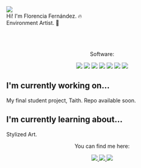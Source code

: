 
<!--
**Apoolf/Apoolf** is a ✨ _special_ ✨ repository because its `README.md` (this file) appears on your GitHub profile.

Here are some ideas to get you started:

- 🔭 I’m currently working on ...
- 🌱 I’m currently learning ...
- 👯 I’m looking to collaborate on ...
- 🤔 I’m looking for help with ...
- 💬 Ask me about ...
- 📫 How to reach me: ...
- 😄 Pronouns: ...
- ⚡ Fun fact: ...
-->
<img align="left" src="https://user-images.githubusercontent.com/3419640/148864806-cd58e0d6-76f9-41d8-9954-d9aa7b9bcf18.png"/> 
<br>
Hi! I'm Florencia Fernández. 🔥
<br>
Environment Artist. 🌻
<!--!
![444333152538984458](https://user-images.githubusercontent.com/3419640/148864806-cd58e0d6-76f9-41d8-9954-d9aa7b9bcf18.png)
-->
<br>
<br>
<br>
<br>
<p align="center">
  Software:
</p>
<p align="center">
  <img src="https://img.shields.io/badge/-AutoDesk Maya-147575?style=flat-square&logo=&logoColor=white" />
  <img src="https://img.shields.io/badge/-AutoDesk 3Ds Max-3fb6b4?style=flat-square&logo=&logoColor=white" />
  <img src="https://img.shields.io/badge/-ZBrush-e6f1f3?style=flat-square&logo=&logoColor=white" />
  <img src="https://img.shields.io/badge/-Unity-444444?style=flat-square&logo=&logoColor=white" />
  <img src="https://img.shields.io/badge/-Unreal-444444?style=flat-square&logo=&logoColor=white" />
  <img src="https://img.shields.io/badge/-Substance Painter-99e83f?style=flat-square&logo=&logoColor=white" />
  <img src="https://img.shields.io/badge/-Photoshop-31a8ff?style=flat-square&logo=&logoColor=white" />

## I'm currently working on...
My final student project, Taith. Repo available soon.

## I'm currently learning about...
Stylized Art.

<p align="center">
  You can find me here:
</p>
<p align="center">
  <a href="http://twitter.com/itsapoolf">
    <img src="https://img.shields.io/badge/Twitter-%232C3438.svg?style=for-the-badge&logo=Twitter&logoColor=1DA1F2" />
  </a>
  <a href="https://www.artstation.com/apoolf">
    <img src="https://img.shields.io/badge/ArtStation-%232C3438.svg?style=for-the-badge&logo=Artstation&logoColor=13AFF0" />
  </a>
  <a href="https://www.linkedin.com/in/apoolf/">
    <img src="https://img.shields.io/badge/linkedin-%232C3438.svg?style=for-the-badge&logo=linkedin&logoColor=0077B5" />
  </a>
</p>


